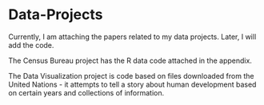 # Data-Projects
Currently, I am attaching the papers related to my data projects. Later, I will add the code. 

The Census Bureau project has the R data code attached in the appendix.

The Data Visualization project is code based on files downloaded from the United Nations - it attempts to tell a story about human development based on certain years and collections of information. 

